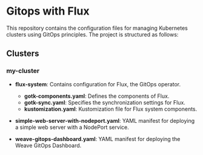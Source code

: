 # Gitops with Flux

This repository contains the configuration files for managing Kubernetes clusters using GitOps principles. The project is structured as follows:

## Clusters

### my-cluster

- **flux-system**: Contains configuration for Flux, the GitOps operator.

  - **gotk-components.yaml**: Defines the components of Flux.
  - **gotk-sync.yaml**: Specifies the synchronization settings for Flux.
  - **kustomization.yaml**: Kustomization file for Flux system components.

- **simple-web-server-with-nodeport.yaml**: YAML manifest for deploying a simple web server with a NodePort service.

- **weave-gitops-dashboard.yaml**: YAML manifest for deploying the Weave GitOps Dashboard.

